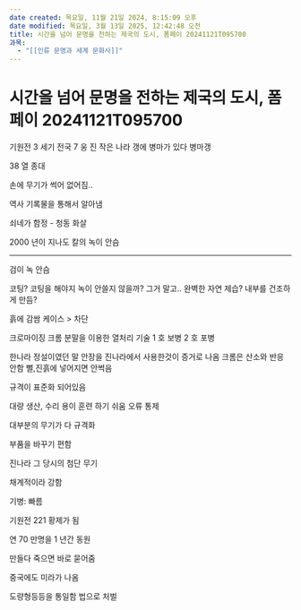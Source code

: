 ```yaml
---
date created: 목요일, 11월 21일 2024, 8:15:09 오후
date modified: 목요일, 3월 13일 2025, 12:42:48 오전
title: 시간을 넘어 문명을 전하는 제국의 도시, 폼페이 20241121T095700
과목:
  - "[[인류 문명과 세계 문화사]]"
---
```


# 시간을 넘어 문명을 전하는 제국의 도시, 폼페이 20241121T095700

기원전 3 세기 전국 7 웅
진 작은 나라
갱에 병마가 있다
병마갱

38 열 종대

손에 무기가 썩어 없어짐..

역사 기록물을 통해서 알아냄

쇠네가 함정 - 청동 화살

2000 년이 지나도 칼의 녹이 안슴

---

검이 녹 안슴

코팅?
코팅을 해야지 녹이 안쓸지 않을까?
그거 말고.. 완벽한 자연 제습? 내부를 건조하게 만듬?

흙에 감쌈
케이스
\> 차단

크로마이징
크롬 분말을 이용한 열처리 기술
1 호 보병
2 호 포병

한나라 정설이였던 말 안장을 진나라에서 사용한것이 증거로 나옴
크롬은 산소와 반응 안함
뻘,진흙에 넣어지면 안썩음

규격이 표준화 되어있음

대량 생산, 수리 용이
훈련 하기 쉬움
오류 통제

대부분의 무기가 다 규격화

부품을 바꾸기 편함

진나라 그 당시의 첨단 무기

채계적이라 강함

기병: 빠름

기원전 221 황제가 됨

연 70 만명을 1 년간 동원

만들다 죽으면 바로 묻어줌

중국에도 미라가 나옴

도량형등등을 통일함
법으로 처벌
